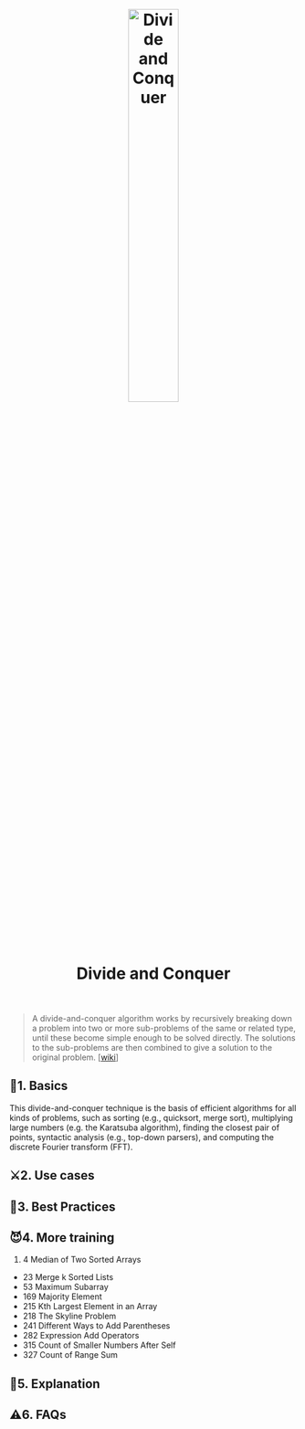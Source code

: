 <h1 align="center">
<br>
	<a href="https://www.wikiwand.com/en/Divide-and-conquer_algorithm">
  <img src="https://i.imgur.com/wmV03en.png" alt="Divide and Conquer" width=42%">
  </a>
  <br><br>
Divide and Conquer 
  <br><br>
</h1>

> A divide-and-conquer algorithm works by recursively breaking down a problem into two or more sub-problems of the same or related type, until these become simple enough to be solved directly. The solutions to the sub-problems are then combined to give a solution to the original problem. [[wiki](https://www.wikiwand.com/en/Divide-and-conquer_algorithm)]

## 📝1. Basics

This divide-and-conquer technique is the basis of efficient algorithms for all kinds of problems, such as sorting (e.g., quicksort, merge sort), multiplying large numbers (e.g. the Karatsuba algorithm), finding the closest pair of points, syntactic analysis (e.g., top-down parsers), and computing the discrete Fourier transform (FFT).

## ⚔️2. Use cases

## 🤺3. Best Practices

## 😈4. More training

1. 4 Median of Two Sorted Arrays
* 23 Merge k Sorted Lists
* 53 Maximum Subarray
* 169 Majority Element 
* 215 Kth Largest Element in an Array
* 218 The Skyline Problem
* 241 Different Ways to Add Parentheses 
* 282 Expression Add Operators
* 315 Count of Smaller Numbers After Self
* 327 Count of Range Sum 

## 💬5. Explanation

## ⚠️6. FAQs